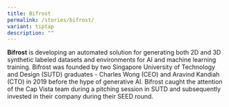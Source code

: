 ```yaml
---
title: Bifrost
permalink: /stories/bifrost/
variant: tiptap
description: ""
---
```

<p><strong>Bifrost</strong> is developing an automated solution for generating both 2D and 3D synthetic labeled datasets and environments for AI and machine learning training. Bifrost was founded by two Singapore University of Technology and Design (SUTD) graduates - Charles Wong (CEO) and Aravind Kandiah (CTO) in 2019 before the hype of generative AI. Bifrost caught the attention of the Cap Vista team during a pitching session in SUTD and subsequently invested in their company during their SEED round.&nbsp;</p><p><br></p><p></p>